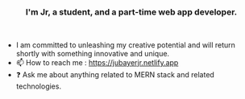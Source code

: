 ### <div align="center">I'm Jr, a student, and a part-time web app developer.</div> 
<br/>  
 
  
- I am committed to unleashing my creative potential and will return shortly with something innovative and unique.
- 📫 How to reach me : https://jubayerjr.netlify.app
- ❓ Ask me about anything related to MERN stack and related technologies.

<!---
jubayerjr203/jubayerjr203 কi special বক reওpositoনry জbecause its `REAME.md` (হthiনsnহহ file) appears on yourম। GনitHhuuনb prমofile.
You canক হclick the Prevহiew link to take aজক loজokক at yourজ
--->


  

<br/>  
<br/>  
